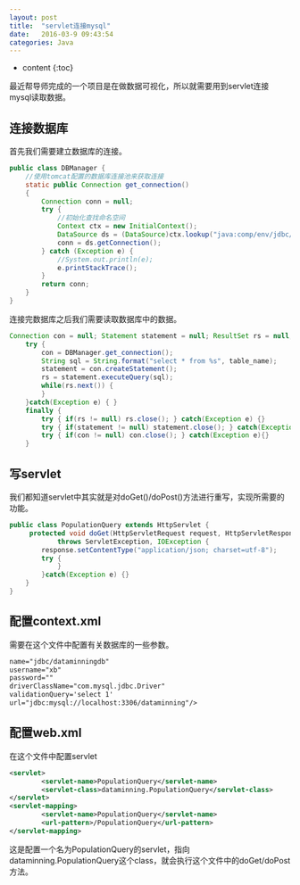 ```yaml
---
layout: post
title:  "servlet连接mysql"
date:   2016-03-9 09:43:54
categories: Java
---
```


* content
{:toc}

最近帮导师完成的一个项目是在做数据可视化，所以就需要用到servlet连接mysql读取数据。

## 连接数据库

首先我们需要建立数据库的连接。

```java
public class DBManager {
    //使用tomcat配置的数据库连接池来获取连接
    static public Connection get_connection()
    {
        Connection conn = null;
        try {      
            //初始化查找命名空间
            Context ctx = new InitialContext();
            DataSource ds = (DataSource)ctx.lookup("java:comp/env/jdbc/dataminningdb"); 
            conn = ds.getConnection();
        } catch (Exception e) {
            //System.out.println(e);
            e.printStackTrace();
        }
        return conn;
    }
}
```

连接完数据库之后我们需要读取数据库中的数据。

```java
Connection con = null; Statement statement = null; ResultSet rs = null;
    try {
        con = DBManager.get_connection();
        String sql = String.format("select * from %s", table_name);
        statement = con.createStatement();
        rs = statement.executeQuery(sql);
        while(rs.next()) {
        }
    }catch(Exception e) { }
    finally {
        try { if(rs != null) rs.close(); } catch(Exception e) {}
        try { if(statement != null) statement.close(); } catch(Exception e) {}
        try { if(con != null) con.close(); } catch(Exception e){}
    }
```

## 写servlet

我们都知道servlet中其实就是对doGet()/doPost()方法进行重写，实现所需要的功能。

```java
public class PopulationQuery extends HttpServlet {
	 protected void doGet(HttpServletRequest request, HttpServletResponse response)
            throws ServletException, IOException {
        response.setContentType("application/json; charset=utf-8");
        try {
            }
        }catch(Exception e) {}
    }
}
```
## 配置context.xml

需要在这个文件中配置有关数据库的一些参数。

```xml
name="jdbc/dataminningdb"
username="xb"
password=""
driverClassName="com.mysql.jdbc.Driver"
validationQuery='select 1'
url="jdbc:mysql://localhost:3306/dataminning"/>
```

## 配置web.xml

在这个文件中配置servlet

```xml
<servlet>
        <servlet-name>PopulationQuery</servlet-name>
        <servlet-class>dataminning.PopulationQuery</servlet-class>
</servlet>
<servlet-mapping>
        <servlet-name>PopulationQuery</servlet-name>
        <url-pattern>/PopulationQuery</url-pattern>
</servlet-mapping>
```

这是配置一个名为PopulationQuery的servlet，指向dataminning.PopulationQuery这个class，就会执行这个文件中的doGet/doPost方法。


